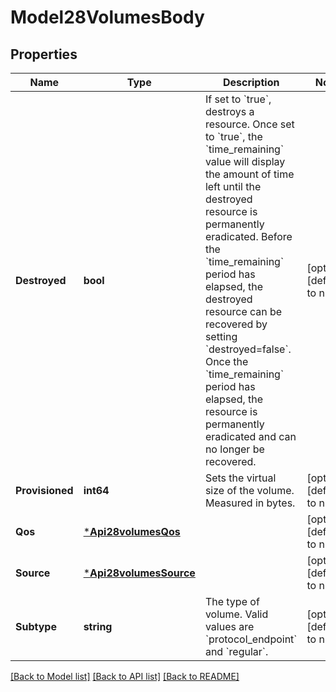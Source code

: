 # Model28VolumesBody

## Properties
Name | Type | Description | Notes
------------ | ------------- | ------------- | -------------
**Destroyed** | **bool** | If set to &#x60;true&#x60;, destroys a resource. Once set to &#x60;true&#x60;, the &#x60;time_remaining&#x60; value will display the amount of time left until the destroyed resource is permanently eradicated. Before the &#x60;time_remaining&#x60; period has elapsed, the destroyed resource can be recovered by setting &#x60;destroyed&#x3D;false&#x60;. Once the &#x60;time_remaining&#x60; period has elapsed, the resource is permanently eradicated and can no longer be recovered. | [optional] [default to null]
**Provisioned** | **int64** | Sets the virtual size of the volume. Measured in bytes. | [optional] [default to null]
**Qos** | [***Api28volumesQos**](api2.8volumes_qos.md) |  | [optional] [default to null]
**Source** | [***Api28volumesSource**](api2.8volumes_source.md) |  | [optional] [default to null]
**Subtype** | **string** | The type of volume. Valid values are &#x60;protocol_endpoint&#x60; and &#x60;regular&#x60;. | [optional] [default to null]

[[Back to Model list]](../README.md#documentation-for-models) [[Back to API list]](../README.md#documentation-for-api-endpoints) [[Back to README]](../README.md)


